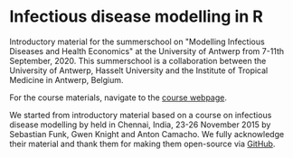 # Infectious disease modelling in R

Introductory material for the summerschool on "Modelling Infectious Diseases and Health Economics" at the University of Antwerp from 7-11th September, 2020. This summerschool is a collaboration between the University of Antwerp, Hasselt University and the Institute of Tropical Medicine in Antwerp, Belgium.

For the course materials, navigate to the [course webpage](http://lwillem.github.io/modelling-course).

We started from introductory material based on a course on infectious disease modelling by held in Chennai, India, 23-26 November 2015 by Sebastian Funk, Gwen Knight and Anton Camacho. We fully acknowledge their material and thank them for making them open-source via [GitHub](https://github.com/sbfnk/modelling).


